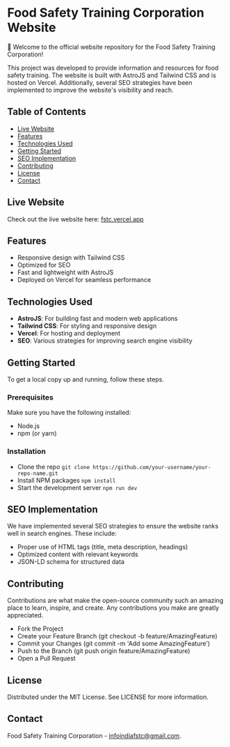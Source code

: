 # Food Safety Training Corporation Website
🚀 Welcome to the official website repository for the Food Safety Training Corporation!

This project was developed to provide information and resources for food safety training. The website is built with AstroJS and Tailwind CSS and is hosted on Vercel. Additionally, several SEO strategies have been implemented to improve the website's visibility and reach.

## Table of Contents
- [Live Website](#live-website)
- [Features](#features)
- [Technologies Used](#technologies-used)
- [Getting Started](#getting-started)
- [SEO Implementation](#seo-implementation)
- [Contributing](#contributing)
- [License](#license)
- [Contact](#contact)

## Live Website

Check out the live website here: [fstc.vercel.app](https://fstc.vercel.app)

## Features

- Responsive design with Tailwind CSS
- Optimized for SEO
- Fast and lightweight with AstroJS
- Deployed on Vercel for seamless performance

## Technologies Used

- **AstroJS**: For building fast and modern web applications
- **Tailwind CSS**: For styling and responsive design
- **Vercel**: For hosting and deployment
- **SEO**: Various strategies for improving search engine visibility

## Getting Started

To get a local copy up and running, follow these steps.

### Prerequisites

Make sure you have the following installed:

- Node.js
- npm (or yarn)

### Installation
- Clone the repo
` git clone https://github.com/your-username/your-repo-name.git `
- Install NPM packages
`npm install`
- Start the development server
`npm run dev`

## SEO Implementation
We have implemented several SEO strategies to ensure the website ranks well in search engines. These include:

- Proper use of HTML tags (title, meta description, headings)
- Optimized content with relevant keywords
- JSON-LD schema for structured data

## Contributing
Contributions are what make the open-source community such an amazing place to learn, inspire, and create. Any contributions you make are greatly appreciated.

- Fork the Project
- Create your Feature Branch (git checkout -b feature/AmazingFeature)
- Commit your Changes (git commit -m 'Add some AmazingFeature')
- Push to the Branch (git push origin feature/AmazingFeature)
- Open a Pull Request

## License
Distributed under the MIT License. See LICENSE for more information.

## Contact
Food Safety Training Corporation - infoindiafstc@gmail.com.
